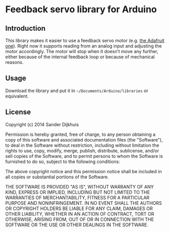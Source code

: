 # Feedback servo library for Arduino

## Introduction

This library makes it easier to use a feedback servo motor (e.g.
[the Adafruit one](http://www.adafruit.com/products/1450)). Right now
it supports reading from an analog input and adjusting the motor
accordingly. The motor will stop when it doesn’t move any further, either
because of the internal feedback loop or because of mechanical reasons.

## Usage

Download the library and put it in `~/Documents/Arduino/libraries`
or equivalent.

## License

Copyright (c) 2014 Sander Dijkhuis

Permission is hereby granted, free of charge, to any person obtaining a copy
of this software and associated documentation files (the "Software"), to deal
in the Software without restriction, including without limitation the rights
to use, copy, modify, merge, publish, distribute, sublicense, and/or sell
copies of the Software, and to permit persons to whom the Software is
furnished to do so, subject to the following conditions:

The above copyright notice and this permission notice shall be included in
all copies or substantial portions of the Software.

THE SOFTWARE IS PROVIDED "AS IS", WITHOUT WARRANTY OF ANY KIND, EXPRESS OR
IMPLIED, INCLUDING BUT NOT LIMITED TO THE WARRANTIES OF MERCHANTABILITY,
FITNESS FOR A PARTICULAR PURPOSE AND NONINFRINGEMENT. IN NO EVENT SHALL THE
AUTHORS OR COPYRIGHT HOLDERS BE LIABLE FOR ANY CLAIM, DAMAGES OR OTHER
LIABILITY, WHETHER IN AN ACTION OF CONTRACT, TORT OR OTHERWISE, ARISING FROM,
OUT OF OR IN CONNECTION WITH THE SOFTWARE OR THE USE OR OTHER DEALINGS IN
THE SOFTWARE.
